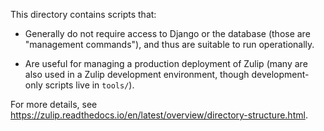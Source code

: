 This directory contains scripts that:

* Generally do not require access to Django or the database (those are
  "management commands"), and thus are suitable to run operationally.

* Are useful for managing a production deployment of Zulip (many are
  also used in a Zulip development environment, though
  development-only scripts live in `tools/`).

For more details, see
https://zulip.readthedocs.io/en/latest/overview/directory-structure.html.

